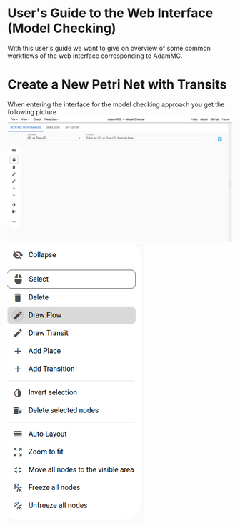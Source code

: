 User's Guide to the Web Interface (Model Checking)
==================================================

With this user's guide we want to give on overview of some common workflows of the web interface corresponding to AdamMC.

Create a New Petri Net with Transits
====================================
When entering the interface for the model checking approach you get the following picture 
![Initial Screen For Model Checking Approach](screenshots/mc_initial_4k.png)
![Create New Petri Net with Transits](screenshots/mc_expanded_toolbar.png)
